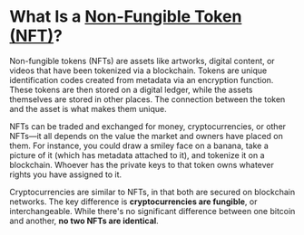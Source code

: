 # What Is a [Non-Fungible Token (NFT)](https://www.investopedia.com/non-fungible-tokens-nft-5115211)?
Non-fungible tokens (NFTs) are assets like artworks, digital content, or videos that have been tokenized via a blockchain. Tokens are unique identification codes created from metadata via an encryption function. These tokens are then stored on a digital ledger, while the assets themselves are stored in other places. The connection between the token and the asset is what makes them unique.

NFTs can be traded and exchanged for money, cryptocurrencies, or other NFTs—it all depends on the value the market and owners have placed on them. For instance, you could draw a smiley face on a banana, take a picture of it (which has metadata attached to it), and tokenize it on a blockchain. Whoever has the private keys to that token owns whatever rights you have assigned to it.

Cryptocurrencies are similar to NFTs, in that both are secured on blockchain networks. The key difference is **cryptocurrencies are fungible**, or interchangeable. While there's no significant difference between one bitcoin and another, **no two NFTs are identical**.
